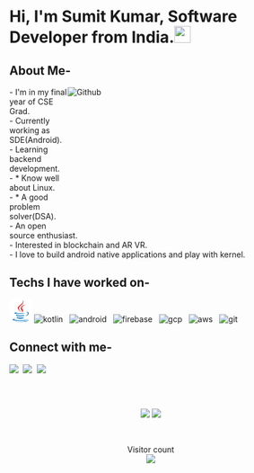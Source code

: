 # Hi, I'm Sumit Kumar, Software Developer from India.<img src="https://github.com/TheDudeThatCode/TheDudeThatCode/blob/master/Assets/Hi.gif" width="29px" height="30px">
## About Me-
<img width="400" height="250" align="right" alt="Github" src="https://user-images.githubusercontent.com/88109183/212560694-984e83e2-dec3-46af-8fb5-151ff453320d.svg" />
- I'm in my final year of CSE Grad. </br>
- Currently working as SDE(Android). </br>
- Learning backend development. </br>
- * Know well about Linux. </br>
- * A good problem solver(DSA). </br>
- An open source enthusiast. </br>
- Interested in blockchain and AR VR. </br>
- I love to build android native applications and play with kernel.

<!---
Stkrr002/Stkrr002 is a ✨ special ✨ repository because its `README.md` (this file) appears on your GitHub profile.
You can click the Preview link to take a look at your changes.
--->
## Techs I have worked on-
<p align="left">
 <img src="https://raw.githubusercontent.com/devicons/devicon/master/icons/java/java-original.svg" alt="java" width="40" height="40"/>
 <img src="https://www.vectorlogo.zone/logos/kotlinlang/kotlinlang-icon.svg" alt="kotlin" width="31" height="35"/> &nbsp;
 <img src="https://iconape.com/wp-content/png_logo_vector/android-robot-head.png" alt="android" width="38" height="40"/>  &nbsp; 
 <img src="https://www.vectorlogo.zone/logos/firebase/firebase-icon.svg" alt="firebase" width="28" height="35"/> &nbsp;
 <img src="https://www.vectorlogo.zone/logos/google_cloud/google_cloud-icon.svg" alt="gcp" width="35" height="34"/> &nbsp;
 <img src="https://upload.wikimedia.org/wikipedia/commons/thumb/9/93/Amazon_Web_Services_Logo.svg/1280px-Amazon_Web_Services_Logo.svg.png" alt="aws" width="45" height="28"/> &nbsp; 
 <img src="https://www.vectorlogo.zone/logos/git-scm/git-scm-icon.svg" alt="git" width="35" height="35"/> </p>



## Connect with me-

<a href="mailto:sumitkrr2002@gmail.com">
  <img align="left" width="24px" src="https://www.vectorlogo.zone/logos/gmail/gmail-icon.svg" />
</a>

<a href="https://www.linkedin.com/in/stkrr002/">
  <img align="left" width="25px" src="https://www.vectorlogo.zone/logos/linkedin/linkedin-icon.svg" />
</a>

<a href="https://medium.com/@sumitkmr">
  <img align="left" width="25px" src="https://www.vectorlogo.zone/logos/medium/medium-tile.svg" />
</a>


<br />
<br />
<p>&nbsp;</p>

<p align="center">

  <img height="150" src="https://github-readme-stats.vercel.app/api?username=stkrr002&theme=react&show_icons=true&hide=stars&count_private=true" />
  <img height="150" src ="https://github-readme-streak-stats.herokuapp.com/?user=stkrr002&theme=react" />
</p>

<br />
 

<p align="center"> 
  Visitor count<br>
  <img src="https://profile-counter.glitch.me/stkrr002/count.svg" />
</p>

